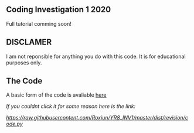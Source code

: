 ## Coding Investigation 1 2020
Full tutorial comming soon!
## DISCLAMER
I am not reponsible for anything you do with this code. It is for educational purposes only.

## The Code
A basic form of the code is avaliable [here](https://raw.githubusercontent.com/Roxiun/YR8_INV1/master/dist/revision/code.py)


*If you couldnt click it for some reason here is the link:*

*https://raw.githubusercontent.com/Roxiun/YR8_INV1/master/dist/revision/code.py*
